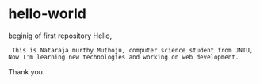 # hello-world
beginig of first repository
Hello,

     This is Nataraja murthy Muthoju, computer science student from JNTU, Now I'm learning new technologies and working on web development.

Thank you.
